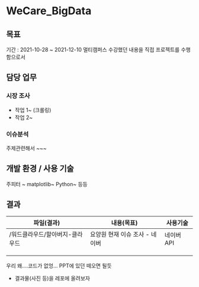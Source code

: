 # WeCare_BigData

## 목표
기간 : 2021-10-28 ~ 2021-12-10
멀티캠퍼스 수강했던 내용을 직접 프로젝트를 수행함으로서 

## 담당 업무
### 시장 조사
- 작업 1~ (크롤링)
- 작업 2~

### 이슈분석

주제관련해서 ~~~

## 개발 환경 / 사용 기술
주피터 ~ matplotlib~ Python~ 등등


## 결과

| 파일(결과)                      | 내용(목표)                     | 사용기술   |
| ------------------------------- | ------------------------------ | ---------- |
| /워드클라우드/할아버지-클라우드 | 요양원 현재 이슈 조사 - 네이버 | 네이버 API |
|                                 |                                |            |
|                                 |                                |            |
|                                 |                                |            |


우리 왜....코드가 없엉...
PPT에 있던 떼오면 될듯
  - 결과물(사진 등)을 레포에 올려보자


